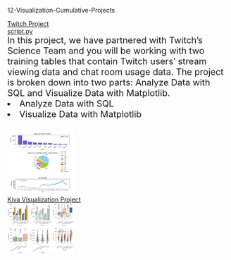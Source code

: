 12-Visualization-Cumulative-Projects</br>

<div style="float:left">
<a href="Visualize_Data_with_Matplotlib">
Twitch Project</br>
script.py</a>
<div style="font-size: 20px">
In this project, we have partnered with Twitch’s Science Team and you will be working with two training tables that contain Twitch users’ stream viewing data and chat room usage data. The project is broken down into two parts: Analyze Data with SQL and Visualize Data with Matplotlib.</br>
<li>Analyze Data with SQL</li>
<li>Visualize Data with Matplotlib</li></br>
</div>
<img src="https://github.com/stefanm-git/Data-Science/blob/master/12-Visualization-Cumulative-Projects/Twitch-Project/Visualize_Data_with_Matplotlib.png" alt="img" width="30%" ></a></br>
 
<a href="Kiva-Visualization-Project">
Kiva Visualization Project</br>
<img src="https://github.com/stefanm-git/Data-Science/blob/master/12-Visualization-Cumulative-Projects/Kiva-Visualization-Project/Visualizing_Kiva_Data_with_Seaborn.png" alt="img" width="30%" margin-left="100px"></a>

</div>


